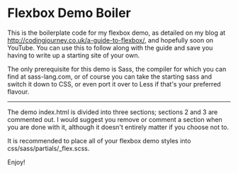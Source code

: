 # Flexbox Demo Boiler

This is the boilerplate code for my flexbox demo, as detailed on my blog at http://codingjourney.co.uk/a-guide-to-flexbox/, and hopefully soon on YouTube. You can use this to follow along with the guide and save you having to write up a starting site of your own.

The only prerequisite for this demo is Sass, the compiler for which you can find at sass-lang.com, or of course you can take the starting sass and switch it down to CSS, or even port it over to Less if that's your preferred flavour.

---

The demo index.html is divided into three sections; sections 2 and 3 are commented out. I would suggest you remove or comment a section when you are done with it, although it doesn't entirely matter if you choose not to.

It is recommended to place all of your flexbox demo styles into css/sass/partials/_flex.scss.

Enjoy!